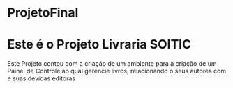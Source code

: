 # ProjetoFinal

<h1>Este é o Projeto Livraria SOITIC</h1>

<p>Este Projeto contou com a criação de um ambiente para a criação de um Painel de Controle ao qual gerencie livros, relacionando o seus autores com e suas devidas editoras<p>